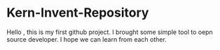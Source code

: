 # Kern-Invent-Repository

Hello , this is my first github project. I brought some simple tool to oepn source developer. I hope we can learn from each other.
